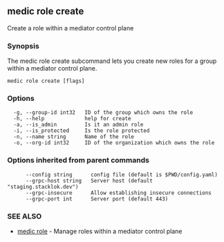 ## medic role create

Create a role within a mediator control plane

### Synopsis

The medic role create subcommand lets you create new roles for a group
within a mediator control plane.

```
medic role create [flags]
```

### Options

```
  -g, --group-id int32   ID of the group which owns the role
  -h, --help             help for create
  -a, --is_admin         Is it an admin role
  -i, --is_protected     Is the role protected
  -n, --name string      Name of the role
  -o, --org-id int32     ID of the organization which owns the role
```

### Options inherited from parent commands

```
      --config string      config file (default is $PWD/config.yaml)
      --grpc-host string   Server host (default "staging.stacklok.dev")
      --grpc-insecure      Allow establishing insecure connections
      --grpc-port int      Server port (default 443)
```

### SEE ALSO

* [medic role](medic_role.md)	 - Manage roles within a mediator control plane


